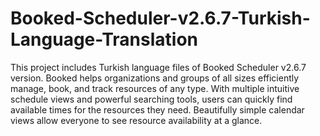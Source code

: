 # Booked-Scheduler-v2.6.7-Turkish-Language-Translation
This project includes Turkish language files of Booked Scheduler v2.6.7 version.
Booked helps organizations and groups of all sizes efficiently manage, book, and track resources of any type. With multiple intuitive schedule views and powerful searching tools, users can quickly find available times for the resources they need. Beautifully simple calendar views allow everyone to see resource availability at a glance.
